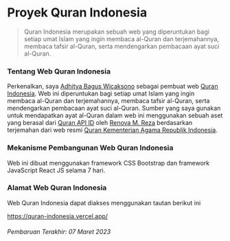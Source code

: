 # Proyek Quran Indonesia

> Quran Indonesia merupakan sebuah web yang diperuntukan bagi setiap umat Islam yang ingin membaca al-Quran dan terjemahannya, membaca tafsir al-Quran, serta mendengarkan pembacaan ayat suci al-Quran.

### Tentang Web Quran Indonesia

Perkenalkan, saya [Adhitya Bagus Wicaksono](https://github.com/adhityabaguswicaksono) sebagai pembuat web [Quran Indonesia](https://quran-indonesia.vercel.app/). Web ini diperuntukan bagi setiap umat Islam yang ingin membaca al-Quran dan terjemahannya, membaca tafsir al-Quran, serta mendengarkan pembacaan ayat suci al-Quran. Sumber yang saya gunakan untuk mendapatkan ayat al-Quran dalam web ini menggunakan sebuah aset yang berasal dari [Quran API ID](https://github.com/renomureza/quran-api-id/) oleh [Renova M. Reza](https://github.com/renomureza) berdasarkan terjemahan dari web resmi [Quran Kementerian Agama Republik Indonesia](https://quran.kemenag.go.id/).

### Mekanisme Pembangunan Web Quran Indonesia

Web ini dibuat menggunakan framework CSS Bootstrap dan framework JavaScript React JS selama 7 hari.

### Alamat Web Quran Indonesia

Web Quran Indonesia dapat diakses menggunakan tautan berikut ini

https://quran-indonesia.vercel.app/

###### Pembaruan Terakhir: 07 Maret 2023

